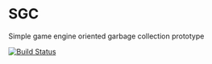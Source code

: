 # SGC
Simple game engine oriented garbage collection prototype

[![Build Status](https://dev.azure.com/complex39/NORD/_apis/build/status/SGC-CI?branchName=master)](https://dev.azure.com/complex39/NORD/_build/latest?definitionId=6&branchName=master)
